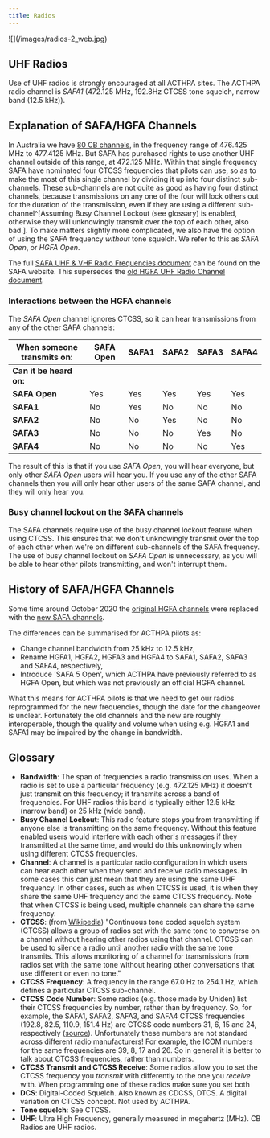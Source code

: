```yaml
---
title: Radios
---
```

<div class="inline-img" data-fancybox="gallery" href="/images/radios-2.jpg">
![](/images/radios-2_web.jpg)
</div>

## UHF Radios

Use of UHF radios is strongly encouraged at all ACTHPA sites.
The ACTHPA radio channel is *SAFA1* (472.125 MHz, 192.8Hz CTCSS tone squelch, narrow band (12.5 kHz)).

## Explanation of SAFA/HGFA Channels

In Australia we have [80 CB channels](https://en.wikipedia.org/wiki/UHF_CB#UHF_CB_band_plan), in the frequency range of 476.425 MHz to 477.4125 MHz.
But SAFA has purchased rights to use another UHF channel outside of this range, at 472.125 MHz.
Within that single frequency SAFA have nominated four CTCSS frequencies that pilots can use, so as to make the most of this single channel by dividing it up into four distinct sub-channels.
These sub-channels are not quite as good as having four distinct channels, because transmissions on any one of the four will lock others out for the duration of the transmission, even if they are using a different sub-channel^[Assuming Busy Channel Lockout (see glossary) is enabled, otherwise they will unknowingly transmit over the top of each other, also bad.].
To make matters slightly more complicated, we also have the option of using the SAFA frequency *without* tone squelch.
We refer to this as *SAFA Open*, or *HGFA Open*.

The full [SAFA UHF & VHF Radio Frequencies document](http://members.hgfa.asn.au/isonic-downloaddoc.php?docid=0X0X1X1X47cDNnTHFRcmdyam93bG5oUVF0V3FSdz09) can be found on the SAFA website.
This supersedes the [old HGFA UHF Radio Channel document](https://www.safa.asn.au/resources/HGFA_UHF_Radio_Channel.pdf).

### Interactions between the HGFA channels

The *SAFA Open* channel ignores CTCSS, so it can hear transmissions from any of the other SAFA channels:

|         When someone transmits on: | SAFA Open | SAFA1  | SAFA2  | SAFA3  | SAFA4  |
| ---------------------------------- | --------- | ------ | ------ | ------ | ------ |
| **Can it be heard on:**            |           |        |        |        |        |
| **SAFA Open**                      | Yes       | Yes    | Yes    | Yes    | Yes    |
| **SAFA1**                          | No        | Yes    | No     | No     | No     |
| **SAFA2**                          | No        | No     | Yes    | No     | No     |
| **SAFA3**                          | No        | No     | No     | Yes    | No     |
| **SAFA4**                          | No        | No     | No     | No     | Yes    |

The result of this is that if you use *SAFA Open*, you will hear everyone, but only other *SAFA Open* users will hear you.
If you use any of the other SAFA channels then you will only hear other users of the same SAFA channel, and they will only hear you.

### Busy channel lockout on the SAFA channels

The SAFA channels require use of the busy channel lockout feature when using CTCSS.
This ensures that we don't unknowingly transmit over the top of each other when we're on different sub-channels of the SAFA frequency.
The use of busy channel lockout on *SAFA Open* is unnecessary, as you will be able to hear other pilots transmitting, and won't interrupt them.

## History of SAFA/HGFA Channels

Some time around October 2020 the [original HGFA channels](https://www.safa.asn.au/resources/HGFA_UHF_Radio_Channel.pdf) were replaced with the [new SAFA channels](http://members.hgfa.asn.au/isonic-downloaddoc.php?docid=0X0X1X1X47cDNnTHFRcmdyam93bG5oUVF0V3FSdz09).

The differences can be summarised for ACTHPA pilots as:

- Change channel bandwidth from 25 kHz to 12.5 kHz,
- Rename HGFA1, HGFA2, HGFA3 and HGFA4 to SAFA1, SAFA2, SAFA3 and SAFA4, respectively,
- Introduce 'SAFA 5 Open', which ACTHPA have previously referred to as HGFA Open, but which was not previously an official HGFA channel.

What this means for ACTHPA pilots is that we need to get our radios reprogrammed for the new frequencies, though the date for the changeover is unclear.
Fortunately the old channels and the new are roughly interoperable, though the quality and volume when using e.g. HGFA1 and SAFA1 may be impaired by the change in bandwidth.

## Glossary

- **Bandwidth**: The span of frequencies a radio transmission uses. When a radio is set to use a particular frequency (e.g. 472.125 MHz) it doesn't just transmit on this frequency; it transmits across a band of frequencies. For UHF radios this band is typically either 12.5 kHz (narrow band) or 25 kHz (wide band).
- **Busy Channel Lockout**: This radio feature stops you from transmitting if anyone else is transmitting on the same frequency. Without this feature enabled users would interfere with each other's messages if they transmitted at the same time, and would do this unknowingly when using different CTCSS frequencies.
- **Channel**: A channel is a particular radio configuration in which users can hear each other when they send and receive radio messages. In some cases this can just mean that they are using the same UHF frequency. In other cases, such as when CTCSS is used, it is when they share the same UHF frequency and the same CTCSS frequency. Note that when CTCSS is being used, multiple channels can share the same frequency.
- **CTCSS**: (from [Wikipedia](https://en.wikipedia.org/wiki/UHF_CB#CTCSS)) "Continuous tone coded squelch system (CTCSS) allows a group of radios set with the same tone to converse on a channel without hearing other radios using that channel. CTCSS can be used to silence a radio until another radio with the same tone transmits. This allows monitoring of a channel for transmissions from radios set with the same tone without hearing other conversations that use different or even no tone."
- **CTCSS Frequency**: A frequency in the range 67.0 Hz to 254.1 Hz, which defines a particular CTCSS sub-channel.
- **CTCSS Code Number**: Some radios (e.g. those made by Uniden) list their CTCSS frequencies by number, rather than by frequency. So, for example, the SAFA1, SAFA2, SAFA3, and SAFA4 CTCSS frequencies (192.8, 82.5, 110.9, 151.4 Hz) are CTCSS code numbers 31, 6, 15 and 24, respectively ([source](https://www.uniden.com.au/wp-content/uploads/OM_XTRAK_40.pdf)). Unfortunately these numbers are not standard across different radio manufacturers! For example, the ICOM numbers for the same frequencies are 39, 8, 17 and 26. So in general it is better to talk about CTCSS frequencies, rather than numbers.
- **CTCSS Transmit and CTCSS Receive**: Some radios allow you to set the CTCSS frequency you *transmit* with differently to the one you *receive* with. When programming one of these radios make sure you set both
- **DCS**: Digital-Coded Squelch. Also known as CDCSS, DTCS. A digital variation on CTCSS concept. Not used by ACTHPA.
- **Tone squelch**: See CTCSS.
- **UHF**: Ultra High Frequency, generally measured in megahertz (MHz). CB Radios are UHF radios.
